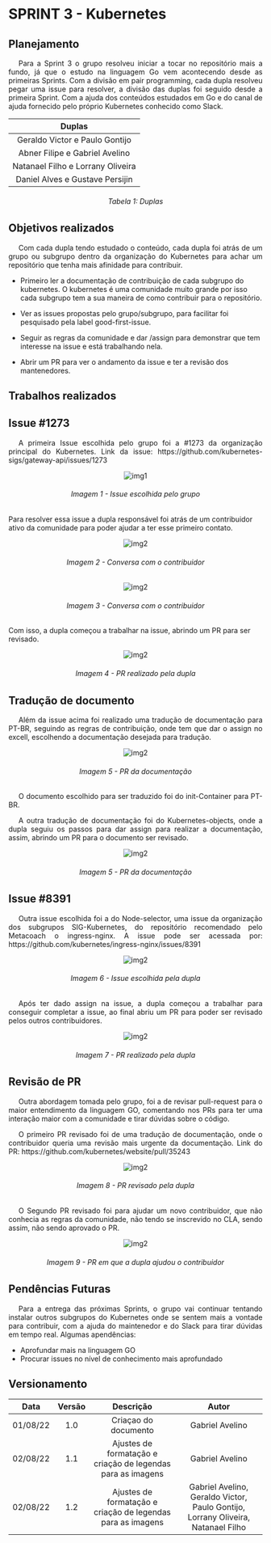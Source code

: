 # SPRINT 3 - Kubernetes

## Planejamento

<p style="text-indent: 20px; text-align: justify">
Para a Sprint 3 o grupo resolveu iniciar a tocar no repositório mais a fundo, já que o estudo na linguagem Go vem acontecendo desde as primeiras Sprints. Com a divisão em <a>pair programming</a>, cada dupla resolveu pegar uma issue para resolver, a divisão das duplas foi seguido desde a primeira Sprint. Com a ajuda dos conteúdos estudados em Go e do canal de ajuda fornecido pelo próprio <a>Kubernetes</a> conhecido como <a>Slack</a>.
</p>

<center>

|Duplas|
|:-:|
| Geraldo Victor e Paulo Gontijo|
| Abner Filipe e Gabriel Avelino|
| Natanael Filho e Lorrany Oliveira|
| Daniel Alves e Gustave Persijin|

</center>
<h6 align = "center">Tabela 1: Duplas</h6>


## Objetivos realizados

<p style="text-indent: 20px; text-align: justify">
Com cada dupla tendo estudado o conteúdo, cada dupla foi atrás de um grupo ou subgrupo dentro da organização do <a>Kubernetes</a> para achar um repositório que tenha mais afinidade para contribuir.
 
 - Primeiro ler a documentação de contribuição de cada subgrupo do kubernetes. O kubernetes é uma comunidade muito grande por isso cada subgrupo tem a sua maneira de como contribuir para o repositório.
    
- Ver as issues propostas pelo grupo/subgrupo, para facilitar foi pesquisado pela label <a>good-first-issue</a>.

- Seguir as regras da comunidade e dar <a>/assign</a> para demonstrar que tem interesse na issue e está trabalhando nela.

- Abrir um PR para ver o andamento da issue e ter a revisão dos mantenedores.

</p>

## Trabalhos realizados

## <a>Issue #1273</a>

<p style="text-indent: 20px; text-align: justify">
 A primeira Issue escolhida pelo grupo foi a <a>#1273 </a> da organização principal do <a>Kubernetes</a>. Link da issue: 
 <a>https://github.com/kubernetes-sigs/gateway-api/issues/1273 </a>

</p>

<center>

![img1](assets/img/contribuicaoPaulo.jpg)

<h6 align = "center">Imagem 1 - Issue escolhida pelo grupo</h6>

</center>

<p style="text-indent: 20px; text-align: justify">

Para resolver essa issue a dupla responsável foi atrás de um contribuidor ativo da comunidade para poder ajudar a ter esse primeiro contato.

</p>

<center>

![img2](assets/img/conversaPaulo.jpg)

<h6 align = "center">Imagem 2 - Conversa com o contribuidor</h6>

</center>

<center>

![img2](assets/img/conversaPaulo2.jpg)

<h6 align = "center">Imagem 3 - Conversa com o contribuidor</h6>

</center>

<p style="text-indent: 20px; text-align: justify">

Com isso, a dupla começou a trabalhar na issue, abrindo um PR para ser revisado.

</p>

<center>

![img2](assets/img/prPaulo.jpg)

<h6 align = "center">Imagem 4 - PR realizado pela dupla</h6>

</center>

## Tradução de documento

<p style="text-indent: 20px; text-align: justify">
Além da issue acima foi realizado uma tradução de documentação para PT-BR, seguindo as regras de contribuição, onde tem que dar o assign no excell, escolhendo a documentação desejada para tradução.
</p>

<center>

![img2](assets/img/prGeraldo.png)

<h6 align = "center">Imagem 5 - PR da documentação </h6>

</center>


<p style="text-indent: 20px; text-align: justify">
O documento escolhido para ser traduzido foi do init-Container para PT-BR.
</p>


<p style="text-indent: 20px; text-align: justify">
A outra tradução de documentação foi do <a>Kubernetes-objects</a>, onde a dupla seguiu os passos para dar assign para realizar a documentação, assim, abrindo um PR para o documento ser revisado.
</p>

<center>

![img2](assets/img/prNathan.png)

<h6 align = "center">Imagem 5 - PR da documentação  </h6>

</center>

## <a>Issue #8391</a>

<p style="text-indent: 20px; text-align: justify">
Outra issue escolhida foi a do Node-selector, uma issue da organização dos subgrupos <a>SIG-Kubernetes</a>, do repositório recomendado pelo <a>Metacoach</a> o ingress-nginx. A issue pode ser acessada por: <a>https://github.com/kubernetes/ingress-nginx/issues/8391</a>
</p>


<center>

![img2](assets/img/issueAbner.png)

<h6 align = "center">Imagem 6 - Issue escolhida pela dupla </h6>

</center>

<p style="text-indent: 20px; text-align: justify">
Após ter dado assign na issue, a dupla começou a trabalhar para conseguir completar a issue, ao final abriu um PR para poder ser revisado pelos outros contribuidores.
</p>


<center>

![img2](assets/img/prAbner.png)

<h6 align = "center">Imagem 7 - PR realizado pela dupla</h6>

</center>

## <a>Revisão de PR </a>

<p style="text-indent: 20px; text-align: justify">
Outra abordagem tomada pelo grupo, foi a de revisar pull-request para o maior entendimento da linguagem GO, comentando nos PRs para ter uma interação maior com a comunidade e tirar dúvidas sobre o código.
</p>

<p style="text-indent: 20px; text-align: justify">
O primeiro PR revisado foi de uma tradução de documentação, onde o contribuidor queria uma revisão mais urgente da documentação. Link do PR: <a>https://github.com/kubernetes/website/pull/35243</a>
</p>

<center>

![img2](assets/img/prGabriel.png)

<h6 align = "center">Imagem 8 - PR revisado pela dupla</h6>

</center>

<p style="text-indent: 20px; text-align: justify">
O Segundo PR revisado foi para ajudar um novo contribuidor, que não conhecia as regras da comunidade, não tendo se inscrevido no CLA, sendo assim, não sendo aprovado o PR.
</p>

<center>

![img2](assets/img/prDaniel.jpg)

<h6 align = "center">Imagem 9 - PR em que a dupla ajudou o contribuidor</h6>

</center>

## Pendências Futuras

<p style="text-indent: 20px; text-align: justify">
Para a entrega das próximas Sprints, o grupo vai continuar tentando instalar outros subgrupos do Kubernetes onde se sentem mais a vontade para contribuir, com a ajuda do maintenedor e do Slack para tirar dúvidas em tempo real. Algumas apendências:
</p>

* Aprofundar mais na linguagem GO
* Procurar issues no nível de conhecimento mais aprofundado

## Versionamento

|Data|Versão|Descrição|Autor|
|:--:|:--:|:--:|:--:|
|01/08/22|1.0|Criaçao do documento|Gabriel Avelino|
|02/08/22|1.1|Ajustes de formatação e criação de legendas para as imagens| Gabriel Avelino |
|02/08/22|1.2|Ajustes de formatação e criação de legendas para as imagens| Gabriel Avelino, Geraldo Victor, Paulo Gontijo, Lorrany Oliveira, Natanael Filho |